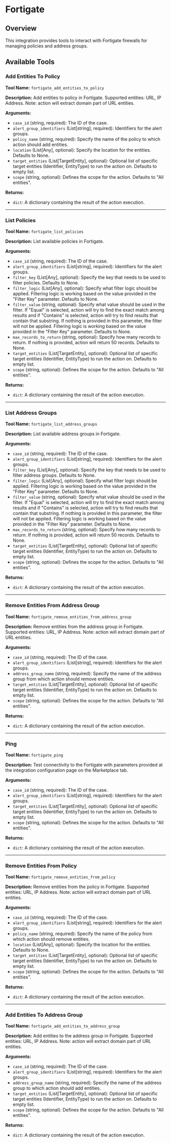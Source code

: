 # Fortigate

## Overview

This integration provides tools to interact with Fortigate firewalls for managing policies and address groups.

## Available Tools

### Add Entities To Policy

**Tool Name:** `fortigate_add_entities_to_policy`

**Description:** Add entities to policy in Fortigate. Supported entities: URL, IP Address. Note: action will extract domain part of URL entities.

**Arguments:**

*   `case_id` (string, required): The ID of the case.
*   `alert_group_identifiers` (List[string], required): Identifiers for the alert groups.
*   `policy_name` (string, required): Specify the name of the policy to which action should add entities.
*   `location` (List[Any], optional): Specify the location for the entities. Defaults to None.
*   `target_entities` (List[TargetEntity], optional): Optional list of specific target entities (Identifier, EntityType) to run the action on. Defaults to empty list.
*   `scope` (string, optional): Defines the scope for the action. Defaults to "All entities".

**Returns:**

*   `dict`: A dictionary containing the result of the action execution.

---

### List Policies

**Tool Name:** `fortigate_list_policies`

**Description:** List available policies in Fortigate.

**Arguments:**

*   `case_id` (string, required): The ID of the case.
*   `alert_group_identifiers` (List[string], required): Identifiers for the alert groups.
*   `filter_key` (List[Any], optional): Specify the key that needs to be used to filter policies. Defaults to None.
*   `filter_logic` (List[Any], optional): Specify what filter logic should be applied. Filtering logic is working based on the value provided in the "Filter Key" parameter. Defaults to None.
*   `filter_value` (string, optional): Specify what value should be used in the filter. If "Equal" is selected, action will try to find the exact match among results and if "Contains" is selected, action will try to find results that contain that substring. If nothing is provided in this parameter, the filter will not be applied. Filtering logic is working based on the value provided in the "Filter Key" parameter. Defaults to None.
*   `max_records_to_return` (string, optional): Specify how many records to return. If nothing is provided, action will return 50 records. Defaults to None.
*   `target_entities` (List[TargetEntity], optional): Optional list of specific target entities (Identifier, EntityType) to run the action on. Defaults to empty list.
*   `scope` (string, optional): Defines the scope for the action. Defaults to "All entities".

**Returns:**

*   `dict`: A dictionary containing the result of the action execution.

---

### List Address Groups

**Tool Name:** `fortigate_list_address_groups`

**Description:** List available address groups in Fortigate.

**Arguments:**

*   `case_id` (string, required): The ID of the case.
*   `alert_group_identifiers` (List[string], required): Identifiers for the alert groups.
*   `filter_key` (List[Any], optional): Specify the key that needs to be used to filter address groups. Defaults to None.
*   `filter_logic` (List[Any], optional): Specify what filter logic should be applied. Filtering logic is working based on the value provided in the "Filter Key" parameter. Defaults to None.
*   `filter_value` (string, optional): Specify what value should be used in the filter. If "Equal" is selected, action will try to find the exact match among results and if "Contains" is selected, action will try to find results that contain that substring. If nothing is provided in this parameter, the filter will not be applied. Filtering logic is working based on the value provided in the "Filter Key" parameter. Defaults to None.
*   `max_records_to_return` (string, optional): Specify how many records to return. If nothing is provided, action will return 50 records. Defaults to None.
*   `target_entities` (List[TargetEntity], optional): Optional list of specific target entities (Identifier, EntityType) to run the action on. Defaults to empty list.
*   `scope` (string, optional): Defines the scope for the action. Defaults to "All entities".

**Returns:**

*   `dict`: A dictionary containing the result of the action execution.

---

### Remove Entities From Address Group

**Tool Name:** `fortigate_remove_entities_from_address_group`

**Description:** Remove entities from the address group in Fortigate. Supported entities: URL, IP Address. Note: action will extract domain part of URL entities.

**Arguments:**

*   `case_id` (string, required): The ID of the case.
*   `alert_group_identifiers` (List[string], required): Identifiers for the alert groups.
*   `address_group_name` (string, required): Specify the name of the address group from which action should remove entities.
*   `target_entities` (List[TargetEntity], optional): Optional list of specific target entities (Identifier, EntityType) to run the action on. Defaults to empty list.
*   `scope` (string, optional): Defines the scope for the action. Defaults to "All entities".

**Returns:**

*   `dict`: A dictionary containing the result of the action execution.

---

### Ping

**Tool Name:** `fortigate_ping`

**Description:** Test connectivity to the Fortigate with parameters provided at the integration configuration page on the Marketplace tab.

**Arguments:**

*   `case_id` (string, required): The ID of the case.
*   `alert_group_identifiers` (List[string], required): Identifiers for the alert groups.
*   `target_entities` (List[TargetEntity], optional): Optional list of specific target entities (Identifier, EntityType) to run the action on. Defaults to empty list.
*   `scope` (string, optional): Defines the scope for the action. Defaults to "All entities".

**Returns:**

*   `dict`: A dictionary containing the result of the action execution.

---

### Remove Entities From Policy

**Tool Name:** `fortigate_remove_entities_from_policy`

**Description:** Remove entities from the policy in Fortigate. Supported entities: URL, IP Address. Note: action will extract domain part of URL entities.

**Arguments:**

*   `case_id` (string, required): The ID of the case.
*   `alert_group_identifiers` (List[string], required): Identifiers for the alert groups.
*   `policy_name` (string, required): Specify the name of the policy from which action should remove entities.
*   `location` (List[Any], optional): Specify the location for the entities. Defaults to None.
*   `target_entities` (List[TargetEntity], optional): Optional list of specific target entities (Identifier, EntityType) to run the action on. Defaults to empty list.
*   `scope` (string, optional): Defines the scope for the action. Defaults to "All entities".

**Returns:**

*   `dict`: A dictionary containing the result of the action execution.

---

### Add Entities To Address Group

**Tool Name:** `fortigate_add_entities_to_address_group`

**Description:** Add entities to the address group in Fortigate. Supported entities: URL, IP Address. Note: action will extract domain part of URL entities.

**Arguments:**

*   `case_id` (string, required): The ID of the case.
*   `alert_group_identifiers` (List[string], required): Identifiers for the alert groups.
*   `address_group_name` (string, required): Specify the name of the address group to which action should add entities.
*   `target_entities` (List[TargetEntity], optional): Optional list of specific target entities (Identifier, EntityType) to run the action on. Defaults to empty list.
*   `scope` (string, optional): Defines the scope for the action. Defaults to "All entities".

**Returns:**

*   `dict`: A dictionary containing the result of the action execution.
